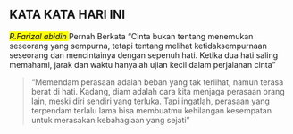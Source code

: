 
<html lang="en">
<head>
    <meta charset="UTF-8">
    <meta name="viewport" content="width=device-width, initial-scale=1.0">
    <title>life</title>
</head>
<body>
    <h2>KATA KATA HARI INI</h2>
    <p><mark> <cite>R.Farizal abidin</cite> </mark>Pernah Berkata <q>Cinta bukan tentang menemukan seseorang yang sempurna, tetapi tentang melihat ketidaksempurnaan seseorang dan mencintainya dengan sepenuh hati. Ketika dua hati saling memahami, jarak dan waktu hanyalah ujian kecil dalam perjalanan cinta</q></p>
    <p><blockquote><q>Memendam perasaan adalah beban yang tak terlihat, namun terasa berat di hati. Kadang, diam adalah cara kita menjaga perasaan orang lain, meski diri sendiri yang terluka. Tapi ingatlah, perasaan yang terpendam terlalu lama bisa membuatmu kehilangan kesempatan untuk merasakan kebahagiaan yang sejati</q></blockquote></p>
</body>
</html>

